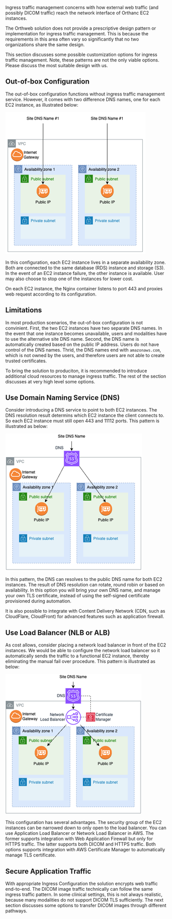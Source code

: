 
Ingress traffic management concerns with how external web traffic (and possibly DICOM traffic) reach the network interface of Orthanc EC2 instances. 

The Orthweb solution does not provide a prescriptive design pattern or implementation for ingress traffic management. This is because the requirements in this area often vary so significantly that no two organizations share the same design. 

This section discusses some possible customization options for ingress traffic management. Note, these patterns are not the only viable options. Please discuss the most suitable design with us.

## Out-of-box Configuration
The out-of-box configuration functions without ingress traffic management service. However, it comes with two difference DNS names, one for each EC2 instance, as illustrated below:

![Diagram](../assets/images/AppTraffic0.png)

In this configuration, each EC2 instance lives in a separate availability zone. Both are connected to the same database (RDS) instance and storage (S3). In the event of an EC2 instance failure, the other instance is available. User may also choose to stop one of the instances for lower cost.

On each EC2 instance, the Nginx container listens to port 443 and proxies web request according to its configuration.

## Limitations
In most production scenarios, the out-of-box configuration is not convinient. First, the two EC2 instances have two separate DNS names. In the event that one instance becomes unavailable, users and modalities have to use the alternative site DNS name. Second, the DNS name is automatically created based on the public IP address. Users do not have control of the DNS names. Thrid, the DNS names end with `amazonaws.com`, which is not owned by the users, and therefore users are not able to create trusted certificates.

To bring the solution to produciton, it is recommended to introduce additional cloud resources to manage ingress traffic. The rest of the section discusses at very high level some options.

## Use Domain Naming Service (DNS)
Consider introducing a DNS service to point to both EC2 instances. The DNS resolution result determins which EC2 instance the client connects to. So each EC2 instance must still open 443 and 11112 ports. This pattern is illustrated as below:

![Diagram](../assets/images/AppTraffic1.png)

In this pattern, the DNS can resolves to the public DNS name for both EC2 instances. The result of DNS resolution can rotate, round robin or based on availability. In this option you will bring your own DNS name, and manage your own TLS certificate, instead of using the self-signed certificate provisioned during automation.

It is also possible to integrate with Content Delivery Network (CDN, such as CloudFlare, CloudFront) for advanced features such as application firewall.

## Use Load Balancer (NLB or ALB)
As cost allows, consider placing a network load balancer in front of the EC2 instances. We would be able to configure the network load balancer so it automatically sends the traffic to a functional EC2 instance, thereby eliminating the manual fail over procedure. This pattern is illustrated as below:

![Diagram](../assets/images/AppTraffic2.png)

This configuration has several advantages. The security group of the EC2 instances can be narrowed down to only open to the load balancer. You can use Application Load Balancer or Network Load Balancer in AWS. The former supports integration with Web Application Firewall but only for HTTPS traffic. The latter supports both DICOM and HTTPS traffic. Both options supports integration with AWS Certificate Manager to automatically manage TLS certificate. 

## Secure Application Traffic
With appropriate Ingress Configuration the solution encrypts web traffic end-to-end. The DICOM image traffic technically can follow the same ingress traffic pattern. In some clinical settings, this is not always realistic, because many modalities do not support DICOM TLS sufficiently. The next section discusses some options to transfer DICOM images through different pathways. 

